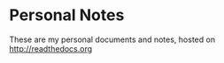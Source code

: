 Personal Notes
==============

These are my personal documents and notes, hosted on http://readthedocs.org
